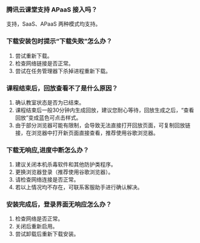 ### 腾讯云课堂支持 APaaS 接入吗？

支持，SaaS、APaaS 两种模式均支持。

### 下载安装包时提示“下载失败”怎么办？
1. 尝试重新下载。
2. 检查网络链接是否正常。
3. 尝试在任务管理器下杀掉进程重新下载。

### 课程结束后，回放查看不了是什么原因？

1. 确认教室状态是否为已结束。
2. 课程结束后一般30分钟内生成回放，建议您耐心等待，回放生成之后，“查看回放”变成蓝色可点击样式。
3. 由于部分浏览器可能有限制，会导致无法直接打开回放页面，可复制回放链接，在浏览器中打开新页面直接查看，推荐使用谷歌浏览器。

### 下载无响应,进度中断怎么办？

1. 建议关闭本机杀毒软件和其他防护类程序。
2. 更换浏览器登录（推荐使用谷歌浏览器）。
3. 请检查网络连接是否正常。
4. 若以上情况均不存在，可联系客服助手进行确认解决。

### 安装完成后，登录界面无响应怎么办？

1. 检查网络是否正常。
2. 关闭后重新启用。
3. 尝试卸载后重新下载安装。
